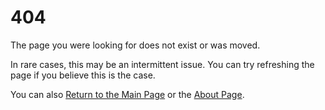 # 404
The page you were looking for does not exist or was moved.

In rare cases, this may be an intermittent issue. You can try refreshing the page if you believe this is the case.

You can also [Return to the Main Page](/) or the [About Page](/about).